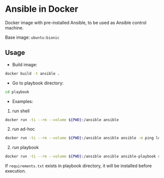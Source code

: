 # Ansible in Docker

Docker image with pre-installed Ansible, to be used as Ansible control machine.

Base image: `ubuntu:bionic`

## Usage

- Build image:

```sh
docker build -t ansible .
```

- Go to playbook directory:

```sh
cd playbook
```

- Examples:

1) run shell
```sh
docker run -ti --rm --volume ${PWD}:/ansible ansible
```

2) run ad-hoc
```sh
docker run -ti --rm --volume ${PWD}:/ansible ansible ansible -m ping localhost
```

2) run playbook
```sh
docker run -ti --rm --volume ${PWD}:/ansible ansible ansible-playbook site.yml
```

If `requirements.txt` exists in playbook directory, it will be installed before execution.
